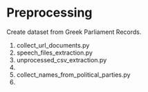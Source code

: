 # Preprocessing
Create dataset from Greek Parliament Records.

1) collect_url_documents.py 
2) speech_files_extraction.py
3) unprocessed_csv_extraction.py
4) 
5) collect_names_from_political_parties.py
6)
